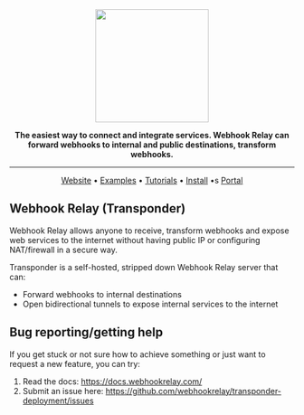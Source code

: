 <div align="center">

  <img src="https://avatars.githubusercontent.com/u/24842115" width="200px">
  <br>

  **The easiest way to connect and integrate services.
  Webhook Relay can forward webhooks to internal and public destinations, transform webhooks.**

  ---

  <p align="center">
    <a href="https://webhookrelay.com">Website</a> •
    <a href="https://webhookrelay.com/v1/examples/">Examples</a> •
    <a href="https://webhookrelay.com/v1/tutorials/">Tutorials</a> •
    <a href="https://webhookrelay.com/v1/installation/">Install</a> •s   
    <a href="https://my.webhookrelay.com/">Portal</a>  
  </p>

</div>

## Webhook Relay (Transponder)

Webhook Relay allows anyone to receive, transform webhooks and expose web services to the internet without having public IP or configuring NAT/firewall in a secure way.

Transponder is a self-hosted, stripped down Webhook Relay server that can:
* Forward webhooks to internal destinations
* Open bidirectional tunnels to expose internal services to the internet

## Bug reporting/getting help

If you get stuck or not sure how to achieve something or just want to request a new feature, you can try:

1. Read the docs: https://docs.webhookrelay.com/
2. Submit an issue here: https://github.com/webhookrelay/transponder-deployment/issues
